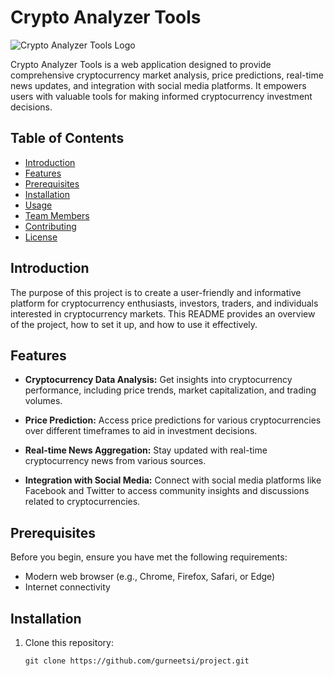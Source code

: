 # Crypto Analyzer Tools

![Crypto Analyzer Tools Logo](link-to-your-logo.png)

Crypto Analyzer Tools is a web application designed to provide comprehensive cryptocurrency market analysis, price predictions, real-time news updates, and integration with social media platforms. It empowers users with valuable tools for making informed cryptocurrency investment decisions.

## Table of Contents

- [Introduction](#introduction)
- [Features](#features)
- [Prerequisites](#prerequisites)
- [Installation](#installation)
- [Usage](#usage)
- [Team Members](#team-members)
- [Contributing](#contributing)
- [License](#license)

## Introduction

The purpose of this project is to create a user-friendly and informative platform for cryptocurrency enthusiasts, investors, traders, and individuals interested in cryptocurrency markets. This README provides an overview of the project, how to set it up, and how to use it effectively.

## Features

- **Cryptocurrency Data Analysis:** Get insights into cryptocurrency performance, including price trends, market capitalization, and trading volumes.

- **Price Prediction:** Access price predictions for various cryptocurrencies over different timeframes to aid in investment decisions.

- **Real-time News Aggregation:** Stay updated with real-time cryptocurrency news from various sources.

- **Integration with Social Media:** Connect with social media platforms like Facebook and Twitter to access community insights and discussions related to cryptocurrencies.

## Prerequisites

Before you begin, ensure you have met the following requirements:

- Modern web browser (e.g., Chrome, Firefox, Safari, or Edge)
- Internet connectivity

## Installation

1. Clone this repository:
   ```shell
   git clone https://github.com/gurneetsi/project.git
